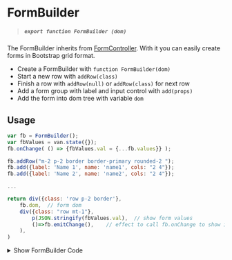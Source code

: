 # FormBuilder

> ##### `export function FormBuilder (dom)`

The FormBuilder inherits from [FormController](#formcontroller). With it you can easily create forms in Bootstrap grid format.

- Create a FormBuilder with `function FormBuilder(dom)`
- Start a new row with `addRow(class)`
- Finish a row with `addRow(null)` or `addRow(class)` for next row
- Add a form group with label and input control with `add(props)`
- Add the form into dom tree with variable `dom`

## Usage

```javascript
var fb = FormBuilder();
var fbValues = van.state({});
fb.onChange( () => {fbValues.val = {...fb.values}} );

fb.addRow("m-2 p-2 border border-primary rounded-2 ");
fb.add({label: 'Name 1', name: 'name1', cols: "2 4"});
fb.add({label: 'Name 2', name: 'name2', cols: "2 4"});

...

return div({class: 'row p-2 border'},
    fb.dom,  // form dom
    div({class: "row mt-1"},
        p(JSON.stringify(fbValues.val),  // show form values
        ()=>fb.emitChange(),    // effect to call fb.onChange to show initial values
    ),
)
```

<details>
  <summary>Show FormBuilder Code</summary>

## FormBuilder Code

```javascript
export function FormBuilder (dom) {
    var fc = FormController();
    var self = {
        ...fc,
        dom: dom ?? van.tags('form'),
        row: null,
        add (props, dom) {
            let {name, value, oninput, ...rest} = props;
            let args = {...rest, ...fc.args({name, value, oninput}) };
            van.add(dom ?? self.row ?? self.dom, FormGroup(args));
        },
        addRow (arg) {
            if(arg === null) return self.row=null;
            self.row = div({class: "row" + (arg ? ' '+arg : '')});
            van.add(self.dom, self.row);
            return self.row;
        }
    }
    return self;
}
```

</details>


